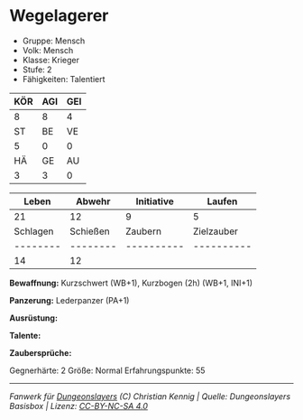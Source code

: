 # Wegelagerer  
- Gruppe: Mensch  
- Volk: Mensch  
- Klasse: Krieger  
- Stufe: 2  
- Fähigkeiten: Talentiert  


| KÖR | AGI | GEI |  
| --- | --- | --- |  
| 8   | 8   | 4   |
| ST  | BE  | VE  |  
| 5   | 0   | 0   |
| HÄ  | GE  | AU  |  
| 3   | 3   | 0   |


| Leben    | Abwehr   | Initiative | Laufen     |
| -------- | -------- | ---------- | ---------- |
| 21       | 12       | 9          | 5          |
| Schlagen | Schießen | Zaubern    | Zielzauber |
| -------- | -------- | ---------- | ---------- |
| 14       | 12       |            |            |

**Bewaffnung:**
Kurzschwert (WB+1), Kurzbogen (2h) (WB+1, INI+1)

**Panzerung:**
Lederpanzer (PA+1)

**Ausrüstung:**


**Talente:**


**Zaubersprüche:**


Gegnerhärte: 2
Größe: Normal
Erfahrungspunkte: 55



___
*Fanwerk für [Dungeonslayers](https://www.dungeonslayers.net/) (C) Christian Kennig | Quelle: Dungeonslayers Basisbox | Lizenz: [CC-BY-NC-SA 4.0](https://creativecommons.org/licenses/by-nc-sa/4.0/deed.de)*